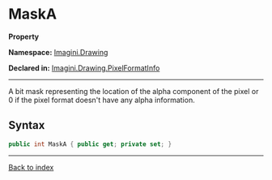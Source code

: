 # MaskA

**Property**

**Namespace:** [Imagini.Drawing](Imagini.Drawing.md)

**Declared in:** [Imagini.Drawing.PixelFormatInfo](Imagini.Drawing.PixelFormatInfo.md)

------



A bit mask representing the location of the alpha component of the
pixel or 0 if the pixel format doesn't have any alpha information.


## Syntax

```csharp
public int MaskA { public get; private set; }
```

------

[Back to index](index.md)